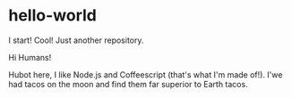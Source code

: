 # hello-world
I start! Cool! Just another repository.

Hi Humans!

Hubot here, I like Node.js and Coffeescript (that's what I'm made of!).
I'we had tacos on the moon and find them far superior to Earth tacos.
